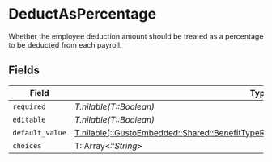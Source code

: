 # DeductAsPercentage

Whether the employee deduction amount should be treated as a percentage to be deducted from each payroll.


## Fields

| Field                                                                                                                                                                     | Type                                                                                                                                                                      | Required                                                                                                                                                                  | Description                                                                                                                                                               |
| ------------------------------------------------------------------------------------------------------------------------------------------------------------------------- | ------------------------------------------------------------------------------------------------------------------------------------------------------------------------- | ------------------------------------------------------------------------------------------------------------------------------------------------------------------------- | ------------------------------------------------------------------------------------------------------------------------------------------------------------------------- |
| `required`                                                                                                                                                                | *T.nilable(T::Boolean)*                                                                                                                                                   | :heavy_minus_sign:                                                                                                                                                        | N/A                                                                                                                                                                       |
| `editable`                                                                                                                                                                | *T.nilable(T::Boolean)*                                                                                                                                                   | :heavy_minus_sign:                                                                                                                                                        | N/A                                                                                                                                                                       |
| `default_value`                                                                                                                                                           | [T.nilable(::GustoEmbedded::Shared::BenefitTypeRequirementsDeductAsPercentageDefaultValue)](../../models/shared/benefittyperequirementsdeductaspercentagedefaultvalue.md) | :heavy_minus_sign:                                                                                                                                                        | N/A                                                                                                                                                                       |
| `choices`                                                                                                                                                                 | T::Array<*::String*>                                                                                                                                                      | :heavy_minus_sign:                                                                                                                                                        | N/A                                                                                                                                                                       |
